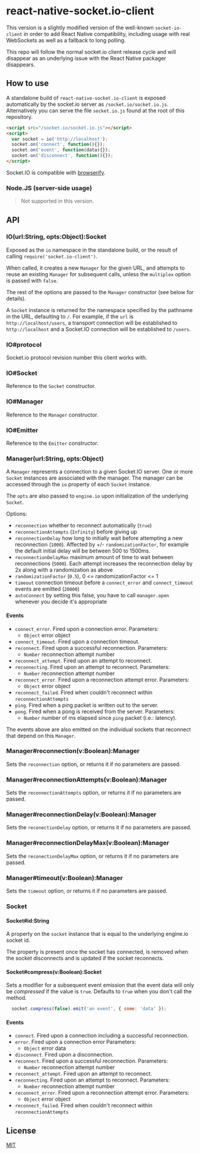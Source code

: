 
# react-native-socket.io-client

This version is a slightly modified version of the well-known `socket-io-client` in order to add React Native compatibility, including usage with real WebSockets as well as a fallback to long polling.

This repo will follow the normal socket.io client release cycle and will disappear as an underlying issue with the React Native packager disappears.

## How to use

A standalone build of `react-native-socket.io-client` is exposed automatically by the
socket.io server as `/socket.io/socket.io.js`. Alternatively you can
serve the file `socket.io.js` found at the root of this repository.

```html
<script src="/socket.io/socket.io.js"></script>
<script>
  var socket = io('http://localhost');
  socket.on('connect', function(){});
  socket.on('event', function(data){});
  socket.on('disconnect', function(){});
</script>
```

Socket.IO is compatible with [browserify](http://browserify.org/).

### Node.JS (server-side usage)

> Not supported in this version.

## API

### IO(url:String, opts:Object):Socket

  Exposed as the `io` namespace in the standalone build, or the result
  of calling `require('socket.io-client')`.

  When called, it creates a new `Manager` for the given URL, and attempts
  to reuse an existing `Manager` for subsequent calls, unless the
  `multiplex` option is passed with `false`.

  The rest of the options are passed to the `Manager` constructor (see below
  for details).

  A `Socket` instance is returned for the namespace specified by the
  pathname in the URL, defaulting to `/`. For example, if the `url` is
  `http://localhost/users`, a transport connection will be established to
  `http://localhost` and a Socket.IO connection will be established to
  `/users`.

### IO#protocol

  Socket.io protocol revision number this client works with.

### IO#Socket

  Reference to the `Socket` constructor.

### IO#Manager

  Reference to the `Manager` constructor.

### IO#Emitter

  Reference to the `Emitter` constructor.

### Manager(url:String, opts:Object)

  A `Manager` represents a connection to a given Socket.IO server. One or
  more `Socket` instances are associated with the manager. The manager
  can be accessed through the `io` property of each `Socket` instance.

  The `opts` are also passed to `engine.io` upon initialization of the
  underlying `Socket`.

  Options:
- `reconnection` whether to reconnect automatically (`true`)
- `reconnectionAttempts` (`Infinity`) before giving up
- `reconnectionDelay` how long to initially wait before attempting a new
  reconnection (`1000`). Affected by +/- `randomizationFactor`,
  for example the default initial delay will be between 500 to 1500ms.
- `reconnectionDelayMax` maximum amount of time to wait between
  reconnections (`5000`). Each attempt increases the reconnection delay by 2x
  along with a randomization as above
- `randomizationFactor` (`0.5`), 0 <= randomizationFactor <= 1
- `timeout` connection timeout before a `connect_error`
  and `connect_timeout` events are emitted (`20000`)
- `autoConnect` by setting this false, you have to call `manager.open`
  whenever you decide it's appropriate

#### Events

- `connect_error`. Fired upon a connection error.
  Parameters:
  - `Object` error object
- `connect_timeout`. Fired upon a connection timeout.
- `reconnect`. Fired upon a successful reconnection.
  Parameters:
  - `Number` reconnection attempt number
- `reconnect_attempt`. Fired upon an attempt to reconnect.
- `reconnecting`. Fired upon an attempt to reconnect.
  Parameters:
  - `Number` reconnection attempt number
- `reconnect_error`. Fired upon a reconnection attempt error.
  Parameters:
  - `Object` error object
- `reconnect_failed`. Fired when couldn't reconnect within `reconnectionAttempts`
- `ping`. Fired when a ping packet is written out to the server.
- `pong`. Fired when a pong is received from the server.
  Parameters:
  - `Number` number of ms elapsed since `ping` packet (i.e.: latency).

The events above are also emitted on the individual sockets that
reconnect that depend on this `Manager`.

### Manager#reconnection(v:Boolean):Manager

  Sets the `reconnection` option, or returns it if no parameters
  are passed.

### Manager#reconnectionAttempts(v:Boolean):Manager

  Sets the `reconnectionAttempts` option, or returns it if no parameters
  are passed.

### Manager#reconnectionDelay(v:Boolean):Manager

  Sets the `reconectionDelay` option, or returns it if no parameters
  are passed.

### Manager#reconnectionDelayMax(v:Boolean):Manager

  Sets the `reconectionDelayMax` option, or returns it if no parameters
  are passed.

### Manager#timeout(v:Boolean):Manager

  Sets the `timeout` option, or returns it if no parameters
  are passed.

### Socket

#### Socket#id:String

A property on the `socket` instance that is equal to the underlying engine.io socket id.

The property is present once the socket has connected, is removed when the socket disconnects and is updated if the socket reconnects.

#### Socket#compress(v:Boolean):Socket

  Sets a modifier for a subsequent event emission that the event data will
  only be _compressed_ if the value is `true`. Defaults to `true` when you don't call the method.

```js
  socket.compress(false).emit('an event', { some: 'data' });
```

#### Events

- `connect`. Fired upon a connection including a successful reconnection.
- `error`. Fired upon a connection error
  Parameters:
  - `Object` error data
- `disconnect`. Fired upon a disconnection.
- `reconnect`. Fired upon a successful reconnection.
  Parameters:
  - `Number` reconnection attempt number
- `reconnect_attempt`. Fired upon an attempt to reconnect.
- `reconnecting`. Fired upon an attempt to reconnect.
  Parameters:
  - `Number` reconnection attempt number
- `reconnect_error`. Fired upon a reconnection attempt error.
  Parameters:
  - `Object` error object
- `reconnect_failed`. Fired when couldn't reconnect within `reconnectionAttempts`

## License

[MIT](/LICENSE)

